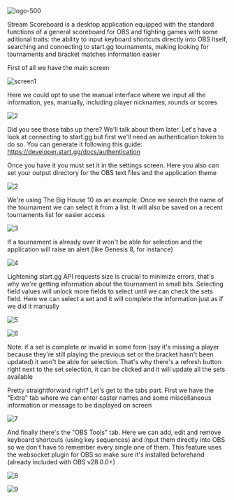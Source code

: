 ![logo-500](https://user-images.githubusercontent.com/100143610/193881093-a45bb6d2-acd9-439b-996d-f64ee961fddb.png)

Stream Scoreboard is a desktop application equipped with the standard functions of a general scoreboard for OBS and fighting games with some aditional traits: the ability to input keyboard shortcuts directly into OBS itself, searching and connecting to start.gg tournaments, making looking for tournaments and bracket matches information easier

First of all we have the main screen

![screen1](https://user-images.githubusercontent.com/100143610/193868992-71f1a693-d868-4669-a9cb-d4308c70c462.png)

Here we could opt to use the manual interface where we input all the information, yes, manually, including player nicknames, rounds or scores 

![2](https://user-images.githubusercontent.com/100143610/194766053-08c8432f-4ccf-4348-ac6d-e26f0d7387c4.png)

Did you see those tabs up there? We'll talk about them later. Let's have a look at connecting to start.gg but first we'll need an authentication token to do so. You can generate it following this guide: https://developer.start.gg/docs/authentication 

Once you have it you must set it in the settings screen. Here you also can set your output directory for the OBS text files and the application theme

![2](https://user-images.githubusercontent.com/100143610/194765778-616af39f-c026-4782-aeb4-bd106dad6eb0.png)

We're using The Big House 10 as an example. Once we search the name of the tournament we can select it from a list. It will also be saved on a recent tournaments list for easier access 

![3](https://user-images.githubusercontent.com/100143610/194765886-007cf684-ceb8-4923-b5bf-9f2edc59ff41.png)

If a tournament is already over it won't be able for selection and the application will raise an alert (like Genesis 8, for instance)

![4](https://user-images.githubusercontent.com/100143610/194766065-10c68471-adf9-4b73-988c-0d3e18cf95ce.png)

Lightening start.gg API requests size is crucial to minimize errors, that's why we're getting information about the tournament in small bits. Selecting field values will unlock more fields to select until we can check the sets field. Here we can select a set and it will complete the information just as if we did it manually

![5](https://user-images.githubusercontent.com/100143610/194766156-f0f5babf-c9f0-48d3-933f-dea97e857dbc.png)

![6](https://user-images.githubusercontent.com/100143610/194766160-cd3007cf-d852-47e5-8b80-af0aa20c6847.png)

Note: if a set is complete or invalid in some form (say it's missing a player because they're still playing the previous set or the bracket hasn't been updated) it won't be able for selection. That's why there's a refresh button right next to the set selection, it can be clicked and it will update all the sets available

Pretty straightforward right? Let's get to the tabs part. First we have the "Extra" tab where we can enter caster names and some miscellaneous information or message to be displayed on screen

![7](https://user-images.githubusercontent.com/100143610/194766338-72153e3f-4523-4b73-a9fb-346154e04740.png)

And finally there's the "OBS Tools" tab. Here we can add, edit and remove keyboard shortcuts (using key sequences) and input them directly into OBS so we don't have to remember every single one of them. This feature uses the websocket plugin for OBS so make sure it's installed beforehand (already included with OBS v28.0.0+)

![8](https://user-images.githubusercontent.com/100143610/194766345-19d96e0c-0fdc-4250-a6f0-80bad7702916.png)

![9](https://user-images.githubusercontent.com/100143610/194766358-3704948e-12c9-41e4-9ce1-8bfac06c1760.png)
